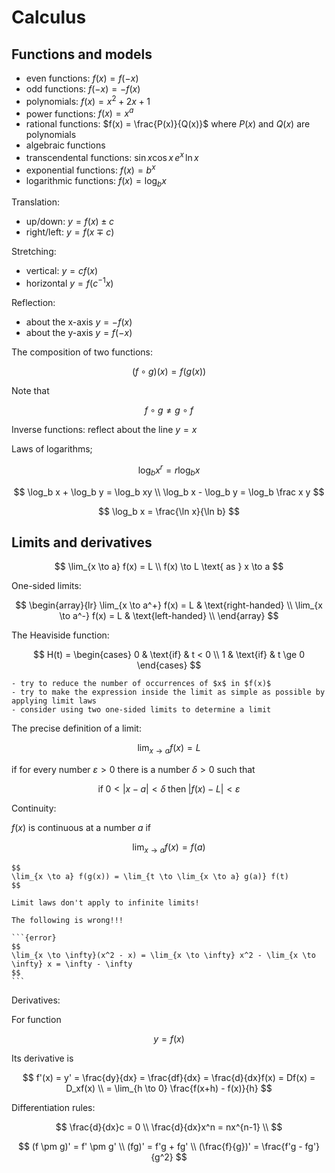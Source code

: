 # Calculus

## Functions and models

- even functions: $f(x) = f(-x)$
- odd functions: $f(-x) = -f(x)$
- polynomials: $f(x) = x^2 + 2x + 1$
- power functions: $f(x) = x^a$
- rational functions: $f(x) = \frac{P(x)}{Q(x)}$ where $P(x)$ and $Q(x)$ are polynomials
- algebraic functions
- transcendental functions: $\sin x \cos x \, e^x \, \ln x$
- exponential functions: $f(x) = b^x$
- logarithmic functions: $f(x) = \log_b x$

Translation:
- up/down: $y = f(x) \pm c$
- right/left: $y = f(x \mp c)$

Stretching:
- vertical: $y = cf(x)$
- horizontal $y = f(c^{-1}x)$

Reflection:
- about the x-axis $y = -f(x)$
- about the y-axis $y = f(-x)$

The composition of two functions:

$$
(f \circ g)(x) = f(g(x))
$$

Note that

$$
f \circ g \ne g \circ f
$$

Inverse functions: reflect about the line $y = x$

Laws of logarithms;

$$
\log_b x^r = r\log_b x
$$

$$
\log_b x + \log_b y = \log_b xy \\
\log_b x - \log_b y = \log_b \frac x y
$$

$$
\log_b x = \frac{\ln x}{\ln b}
$$

## Limits and derivatives

$$
\lim_{x \to a} f(x) = L \\
f(x) \to L \text{ as } x \to a
$$

One-sided limits:

$$
\begin{array}{lr}
\lim_{x \to a^+} f(x) = L & \text{right-handed} \\
\lim_{x \to a^-} f(x) = L & \text{left-handed} \\
\end{array}
$$

The Heaviside function:

$$
H(t) =
\begin{cases}
0 & \text{if} & t < 0 \\
1 & \text{if} & t \ge 0
\end{cases}
$$

```{admonition} Strategy: Calculating limits
- try to reduce the number of occurrences of $x$ in $f(x)$
- try to make the expression inside the limit as simple as possible by applying limit laws
- consider using two one-sided limits to determine a limit
```

The precise definition of a limit:

$$
\lim_{x \to a} f(x) = L
$$

if for every number $\varepsilon > 0$ there is a number $\delta > 0$ such that

$$
\text{if} \; 0 < |x - a| < \delta \;\text{then}\; |f(x) - L| < \varepsilon
$$

Continuity:

$f(x)$ is continuous at a number $a$ if

$$
\lim_{x \to a} f(x) = f(a)
$$

```{tip}
$$
\lim_{x \to a} f(g(x)) = \lim_{t \to \lim_{x \to a} g(a)} f(t)
$$
```

````{warning}
Limit laws don't apply to infinite limits!

The following is wrong!!!

```{error}
$$
\lim_{x \to \infty}(x^2 - x) = \lim_{x \to \infty} x^2 - \lim_{x \to \infty} x = \infty - \infty
$$
```
````

Derivatives:

For function

$$
y = f(x)
$$

Its derivative is

$$
f'(x) = y' = \frac{dy}{dx} = \frac{df}{dx} = \frac{d}{dx}f(x) = Df(x) = D_xf(x) \\
= \lim_{h \to 0} \frac{f(x+h) - f(x)}{h}
$$

Differentiation rules:

$$
\frac{d}{dx}c = 0 \\
\frac{d}{dx}x^n = nx^{n-1} \\
$$

$$
(f \pm g)' = f' \pm g' \\
(fg)' = f'g + fg' \\
(\frac{f}{g})' = \frac{f'g - fg'}{g^2}
$$
